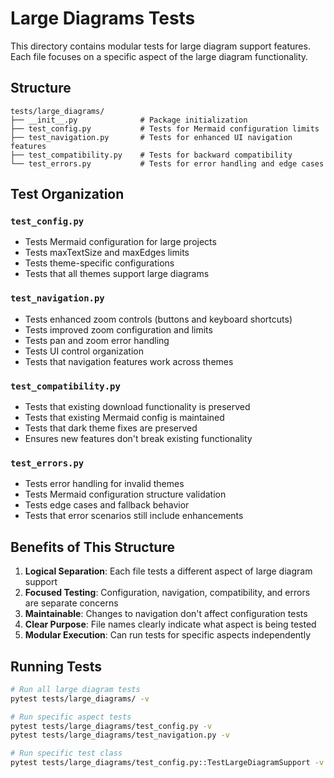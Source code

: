 # Large Diagrams Tests

This directory contains modular tests for large diagram support features. Each file focuses on a specific aspect of the large diagram functionality.

## Structure

```
tests/large_diagrams/
├── __init__.py              # Package initialization
├── test_config.py           # Tests for Mermaid configuration limits
├── test_navigation.py       # Tests for enhanced UI navigation features
├── test_compatibility.py    # Tests for backward compatibility
└── test_errors.py           # Tests for error handling and edge cases
```

## Test Organization

### `test_config.py`
- Tests Mermaid configuration for large projects
- Tests maxTextSize and maxEdges limits
- Tests theme-specific configurations
- Tests that all themes support large diagrams

### `test_navigation.py`
- Tests enhanced zoom controls (buttons and keyboard shortcuts)
- Tests improved zoom configuration and limits
- Tests pan and zoom error handling
- Tests UI control organization
- Tests that navigation features work across themes

### `test_compatibility.py`
- Tests that existing download functionality is preserved
- Tests that existing Mermaid config is maintained
- Tests that dark theme fixes are preserved
- Ensures new features don't break existing functionality

### `test_errors.py`
- Tests error handling for invalid themes
- Tests Mermaid configuration structure validation
- Tests edge cases and fallback behavior
- Tests that error scenarios still include enhancements

## Benefits of This Structure

1. **Logical Separation**: Each file tests a different aspect of large diagram support
2. **Focused Testing**: Configuration, navigation, compatibility, and errors are separate concerns
3. **Maintainable**: Changes to navigation don't affect configuration tests
4. **Clear Purpose**: File names clearly indicate what aspect is being tested
5. **Modular Execution**: Can run tests for specific aspects independently

## Running Tests

```bash
# Run all large diagram tests
pytest tests/large_diagrams/ -v

# Run specific aspect tests
pytest tests/large_diagrams/test_config.py -v
pytest tests/large_diagrams/test_navigation.py -v

# Run specific test class
pytest tests/large_diagrams/test_config.py::TestLargeDiagramSupport -v
```
